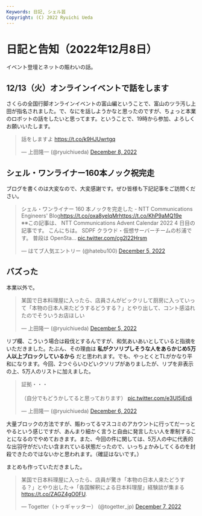 ```yaml
---
Keywords: 日記, シェル芸
Copyright: (C) 2022 Ryuichi Ueda
---
```


# 日記と告知（2022年12月8日）

イベント登壇とネットの賑わいの話。

## 12/13（火）オンラインイベントで話をします

さくらの全国行脚オンラインイベントの富山編ということで、富山のツラ汚し上田が指名されました。で、なにを話しようかなと思ったのですが、ちょっと本業のロボットの話をしたいと思ってます。ということで、19時から参加、よろしくお願いいたします。

<blockquote class="twitter-tweet" data-partner="tweetdeck"><p lang="ja" dir="ltr">話をしますよ <a href="https://t.co/k9HJUwrtgq">https://t.co/k9HJUwrtgq</a></p>&mdash; 上田隆一 (@ryuichiueda) <a href="https://twitter.com/ryuichiueda/status/1600749958168444928?ref_src=twsrc%5Etfw">December 8, 2022</a></blockquote>
<script async src="https://platform.twitter.com/widgets.js" charset="utf-8"></script>

## シェル・ワンライナー160本ノック祝完走

ブログを書くのは大変なので、大変感謝です。ぜひ皆様も下記記事をご訪問ください。

<blockquote class="twitter-tweet" data-partner="tweetdeck"><p lang="ja" dir="ltr">シェル・ワンライナー 160 本ノックを完走した - NTT Communications Engineers&#39; Blog<a href="https://t.co/oxa8yelqMr">https://t.co/oxa8yelqMr</a><a href="https://t.co/KhP9aMQ19e">https://t.co/KhP9aMQ19e</a><br>※※この記事は、 NTT Communications Advent Calendar 2022 4 日目の記事です。 こんにちは。 SDPF クラウド・仮想サーバーチームの杉浦です。 普段は OpenSta… <a href="https://t.co/cg2l22Hrsm">pic.twitter.com/cg2l22Hrsm</a></p>&mdash; はてブ人気エントリー (@hatebu100) <a href="https://twitter.com/hatebu100/status/1599569756683931648?ref_src=twsrc%5Etfw">December 5, 2022</a></blockquote>
<script async src="https://platform.twitter.com/widgets.js" charset="utf-8"></script>


## バズった

本業以外で。

<blockquote class="twitter-tweet" data-partner="tweetdeck"><p lang="ja" dir="ltr">某国で日本料理屋に入ったら、店員さんがビックリして厨房に入っていって「本物の日本人来たどうするどうする？」とやり出して、コント感溢れたのでそういうお店ほしい</p>&mdash; 上田隆一 (@ryuichiueda) <a href="https://twitter.com/ryuichiueda/status/1599687757294886912?ref_src=twsrc%5Etfw">December 5, 2022</a></blockquote>
<script async src="https://platform.twitter.com/widgets.js" charset="utf-8"></script>

リプ欄、こういう場合は殺伐とするんですが、和気あいあいとしていると指摘をいただきました。たぶん、その理由は **私がクソリプしそうな人をあらかじめ5万人以上ブロックしているから** だと思われます。でも、やっとくとTLがかなり平和になります。今回、2つぐらいひどいクソリプがありましたが、リプを非表示の上、5万人のリストに加えました。

<blockquote class="twitter-tweet" data-partner="tweetdeck"><p lang="ja" dir="ltr">証拠・・・<br><br>（自分でもどうかしてると思っております） <a href="https://t.co/e3UI5jErdi">pic.twitter.com/e3UI5jErdi</a></p>&mdash; 上田隆一 (@ryuichiueda) <a href="https://twitter.com/ryuichiueda/status/1600079285519544320?ref_src=twsrc%5Etfw">December 6, 2022</a></blockquote>
<script async src="https://platform.twitter.com/widgets.js" charset="utf-8"></script>

大量ブロックの方法ですが、賑わってるマスコミのアカウントに行ってだーっとやるという感じですが、あんまり細かく言うと自由に発言したい人を牽制することになるのでやめておきます。また、今回の件に関しては、5万人の中に代表的な出羽守がだいたい含まれている状態だったので、いっちょかみしてくるのを封殺できたのではないかと思われます。（確証はないです。）

まとめも作っていただきました。

<blockquote class="twitter-tweet" data-partner="tweetdeck"><p lang="ja" dir="ltr">某国で日本料理屋に入ったら、店員が驚き「本物の日本人来たどうする？」とやり出した→「各国解釈による日本料理屋」経験談が集まる<a href="https://t.co/ZAGZ4gO0FU">https://t.co/ZAGZ4gO0FU</a>.</p>&mdash; Togetter（トゥギャッター） (@togetter_jp) <a href="https://twitter.com/togetter_jp/status/1600621213981679617?ref_src=twsrc%5Etfw">December 7, 2022</a></blockquote>
<script async src="https://platform.twitter.com/widgets.js" charset="utf-8"></script>

